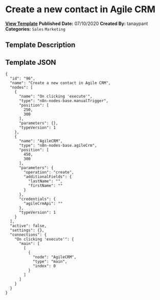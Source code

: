 # Create a new contact in Agile CRM

**[View Template](https://n8n.io/workflows/474-/)**  **Published Date:** 07/10/2020  **Created By:** tanaypant  **Categories:** `Sales` `Marketing`  

## Template Description



## Template JSON

```
{
  "id": "96",
  "name": "Create a new contact in Agile CRM",
  "nodes": [
    {
      "name": "On clicking 'execute'",
      "type": "n8n-nodes-base.manualTrigger",
      "position": [
        250,
        300
      ],
      "parameters": {},
      "typeVersion": 1
    },
    {
      "name": "AgileCRM",
      "type": "n8n-nodes-base.agileCrm",
      "position": [
        450,
        300
      ],
      "parameters": {
        "operation": "create",
        "additionalFields": {
          "lastName": "",
          "firstName": ""
        }
      },
      "credentials": {
        "agileCrmApi": ""
      },
      "typeVersion": 1
    }
  ],
  "active": false,
  "settings": {},
  "connections": {
    "On clicking 'execute'": {
      "main": [
        [
          {
            "node": "AgileCRM",
            "type": "main",
            "index": 0
          }
        ]
      ]
    }
  }
}
```
